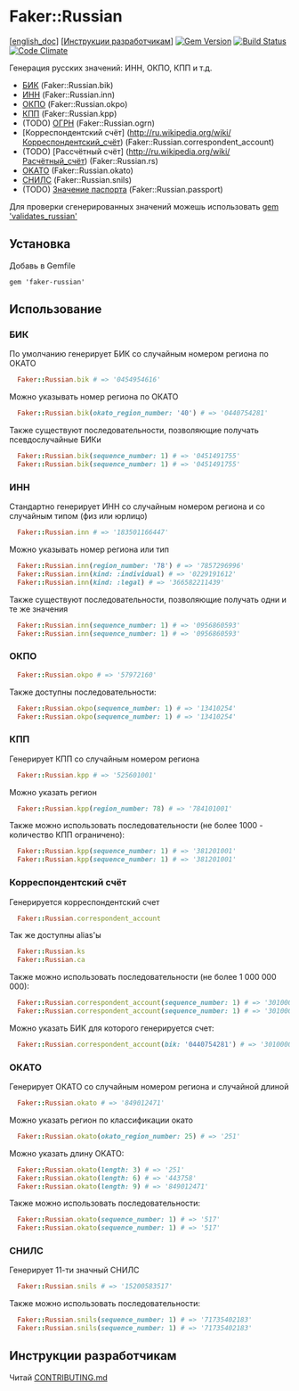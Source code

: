 # Faker::Russian

[[english_doc](doc/english_readme.md)]
[[Инструкции разработчикам](CONTRIBUTING.md)]
[![Gem Version](https://badge.fury.io/rb/faker-russian.svg)](http://badge.fury.io/rb/faker-russian)
[![Build Status](https://travis-ci.org/asiniy/faker-russian.svg?branch=master)](https://travis-ci.org/asiniy/faker-russian)
[![Code Climate](https://codeclimate.com/github/asiniy/faker-russian.png)](https://codeclimate.com/github/asiniy/faker-russian)

Генерация русских значений: ИНН, ОКПО, КПП и т.д.

* [БИК](http://ru.wikipedia.org/wiki/Банковский_идентификационный_код) (Faker::Russian.bik)
* [ИНН](http://ru.wikipedia.org/wiki/Идентификационный_номер_налогоплательщика) (Faker::Russian.inn)
* [ОКПО](http://ru.wikipedia.org/wiki/Общероссийский_классификатор_предприятий_и_организаций) (Faker::Russian.okpo)
* [КПП](http://ru.wikipedia.org/wiki/Код_причины_постановки_на_учёт) (Faker::Russian.kpp)
* (TODO) [ОГРН](http://ru.wikipedia.org/wiki/Основной_государственный_регистрационный_номер) (Faker::Russian.ogrn)
* [Корреспондентский счёт] (http://ru.wikipedia.org/wiki/Корреспондентский_счёт) (Faker::Russian.correspondent_account)
* (TODO) [Рассчётный счёт] (http://ru.wikipedia.org/wiki/Расчётный_счёт) (Faker::Russian.rs)
* [OKATO](http://ru.wikipedia.org/wiki/Общероссийский_классификатор_объектов_административно-территориального_деления) (Faker::Russian.okato)
* [СНИЛС](http://ru.wikipedia.org/wiki/Страховой_номер_индивидуального_лицевого_счёта) (Faker::Russian.snils)
* (TODO) [Значение паспорта](http://ru.wikipedia.org/wiki/Паспорт_гражданина_Российской_Федерации) (Faker::Russian.passport)

Для проверки сгенерированных значений можешь использовать [gem 'validates_russian'](https://github.com/asiniy/validates_russian)

## Установка

Добавь в Gemfile

    gem 'faker-russian'

## Использование

### БИК

По умолчанию генерирует БИК со случайным номером региона по ОКАТО

``` ruby
  Faker::Russian.bik # => '0454954616'
```

Можно указывать номер региона по ОКАТО

``` ruby
  Faker::Russian.bik(okato_region_number: '40') # => '0440754281'
```

Также существуют последовательности, позволяющие получать псевдослучайные БИКи

``` ruby
  Faker::Russian.bik(sequence_number: 1) # => '0451491755'
  Faker::Russian.bik(sequence_number: 1) # => '0451491755'
```

### ИНН

Стандартно генерирует ИНН со случайным номером региона и со случайным типом (физ или юрлицо)

``` ruby
  Faker::Russian.inn # => '183501166447'
```

Можно указывать номер региона или тип

``` ruby
  Faker::Russian.inn(region_number: '78') # => '7857296996'
  Faker::Russian.inn(kind: :individual) # => '0229191612'
  Faker::Russian.inn(kind: :legal) # => '366582211439'
```

Также существуют последовательности, позволяющие получать одни и те же значения

``` ruby
  Faker::Russian.inn(sequence_number: 1) # => '0956860593'
  Faker::Russian.inn(sequence_number: 1) # => '0956860593'
```

### ОКПО

``` ruby
  Faker::Russian.okpo # => '57972160'
```

Также доступны последовательности:

``` ruby
  Faker::Russian.okpo(sequence_number: 1) # => '13410254'
  Faker::Russian.okpo(sequence_number: 1) # => '13410254'
```


### КПП

Генерирует КПП со случайным номером региона

``` ruby
  Faker::Russian.kpp # => '525601001'
```

Можно указать регион

``` ruby
  Faker::Russian.kpp(region_number: 78) # => '784101001'
```

Также можно использовать последовательности (не более 1000 - количество КПП ограничено):

``` ruby
  Faker::Russian.kpp(sequence_number: 1) # => '381201001'
  Faker::Russian.kpp(sequence_number: 1) # => '381201001'
```

### Корреспондентский счёт

Генерируется корреспондентский счет

```ruby
  Faker::Russian.correspondent_account
```

Так же доступны alias'ы

```ruby
  Faker::Russian.ks
  Faker::Russian.ca
```

Также можно использовать последовательности (не более 1 000 000 000):

``` ruby
  Faker::Russian.correspondent_account(sequence_number: 1) # => '30100000000717354021'
  Faker::Russian.correspondent_account(sequence_number: 1) # => '30100000000717354021'
```

Можно указать БИК для которого генерируется счет:

```ruby
  Faker::Russian.correspondent_account(bik: '0440754281') # => '30100000341569331281'
```

### ОКАТО

Генерирует ОКАТО со случайным номером региона и случайной длиной

``` ruby
  Faker::Russian.okato # => '849012471'
```

Можно указать регион по классификации окато

``` ruby
  Faker::Russian.okato(okato_region_number: 25) # => '251'
```

Можно указать длину ОКАТО:

``` ruby
  Faker::Russian.okato(length: 3) # => '251'
  Faker::Russian.okato(length: 6) # => '443758'
  Faker::Russian.okato(length: 9) # => '849012471'
```

Также можно использовать последовательности:

``` ruby
  Faker::Russian.okato(sequence_number: 1) # => '517'
  Faker::Russian.okato(sequence_number: 1) # => '517'
```

### СНИЛС

Генерирует 11-ти значный СНИЛС

``` ruby
  Faker::Russian.snils # => '15200583517'
```

Также можно использовать последовательности:

``` ruby
  Faker::Russian.snils(sequence_number: 1) # => '71735402183'
  Faker::Russian.snils(sequence_number: 1) # => '71735402183'
```

## Инструкции разработчикам

Читай [CONTRIBUTING.md](CONTRIBUTING.md)
